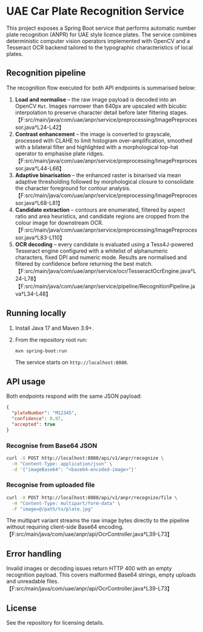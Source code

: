 # UAE Car Plate Recognition Service

This project exposes a Spring Boot service that performs automatic number plate recognition (ANPR) for UAE style licence plates. The service combines deterministic computer vision operators implemented with OpenCV and a Tesseract OCR backend tailored to the typographic characteristics of local plates.

## Recognition pipeline

The recognition flow executed for both API endpoints is summarised below:

1. **Load and normalise** – the raw image payload is decoded into an OpenCV `Mat`. Images narrower than 640px are upscaled with bicubic interpolation to preserve character detail before later filtering stages.【F:src/main/java/com/uae/anpr/service/preprocessing/ImagePreprocessor.java†L24-L42】
2. **Contrast enhancement** – the image is converted to grayscale, processed with CLAHE to limit histogram over-amplification, smoothed with a bilateral filter and highlighted with a morphological top-hat operator to emphasise plate ridges.【F:src/main/java/com/uae/anpr/service/preprocessing/ImagePreprocessor.java†L44-L66】
3. **Adaptive binarisation** – the enhanced raster is binarised via mean adaptive thresholding followed by morphological closure to consolidate the character foreground for contour analysis.【F:src/main/java/com/uae/anpr/service/preprocessing/ImagePreprocessor.java†L68-L81】
4. **Candidate extraction** – contours are enumerated, filtered by aspect ratio and area heuristics, and candidate regions are cropped from the colour image for downstream OCR.【F:src/main/java/com/uae/anpr/service/preprocessing/ImagePreprocessor.java†L83-L110】
5. **OCR decoding** – every candidate is evaluated using a Tess4J-powered Tesseract engine configured with a whitelist of alphanumeric characters, fixed DPI and numeric mode. Results are normalised and filtered by confidence before returning the best match.【F:src/main/java/com/uae/anpr/service/ocr/TesseractOcrEngine.java†L24-L78】【F:src/main/java/com/uae/anpr/service/pipeline/RecognitionPipeline.java†L34-L48】

## Running locally

1. Install Java 17 and Maven 3.9+.
2. From the repository root run:

   ```bash
   mvn spring-boot:run
   ```

   The service starts on `http://localhost:8080`.

## API usage

Both endpoints respond with the same JSON payload:

```json
{
  "plateNumber": "M12345",
  "confidence": 0.97,
  "accepted": true
}
```

### Recognise from Base64 JSON

```bash
curl -X POST http://localhost:8080/api/v1/anpr/recognize \
  -H "Content-Type: application/json" \
  -d '{"imageBase64": "<base64-encoded-image>"}'
```

### Recognise from uploaded file

```bash
curl -X POST http://localhost:8080/api/v1/anpr/recognize/file \
  -H "Content-Type: multipart/form-data" \
  -F "image=@/path/to/plate.jpg"
```

The multipart variant streams the raw image bytes directly to the pipeline without requiring client-side Base64 encoding.【F:src/main/java/com/uae/anpr/api/OcrController.java†L39-L73】

## Error handling

Invalid images or decoding issues return HTTP 400 with an empty recognition payload. This covers malformed Base64 strings, empty uploads and unreadable files.【F:src/main/java/com/uae/anpr/api/OcrController.java†L39-L73】

## License

See the repository for licensing details.
